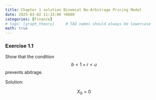 ```yaml
---
title: Chapter 1 solution Binomial No-Arbitrage Pricing Model
date: 2025-03-02 11:33:00 +0800
categories: [Finance]
# tags: [graph_theory]     # TAG names should always be lowercase
math: true
---
```

### Exercise 1.1 
Show that the condition $$ b < 1+r < u $$ prevents abitrage. 

Solution:

$$X_0 = 0$$